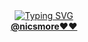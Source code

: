 <div align="center">
  <a href="https://www.marxists.org/portugues/"><img src="https://readme-typing-svg.demolab.com?font=Handjet&size=24&pause=1000&color=FF2828&width=200&lines=N%C3%A3o+pense+na+Matrix...;Pense+na+revolus%C3%A3o+%E2%98%AD" alt="Typing SVG" /></a>
</div>

<div align="center">
    <a href="https://www.instagram.com/nicolegoncalves123/"><b>@nicsmore&#9829;&#9829;</b></a>
</div>

<!--
**lzunho-afk/lzunho-afk** is a ✨ _special_ ✨ repository because its `README.md` (this file) appears on your GitHub profile.

Here are some ideas to get you started:

- 🔭 I’m currently working on ...
- 🌱 I’m currently learning ...
- 👯 I’m looking to collaborate on ...
- 🤔 I’m looking for help with ...
- 💬 Ask me about ...
- 📫 How to reach me: ...
- 😄 Pronouns: ...
- ⚡ Fun fact: ...
-->
